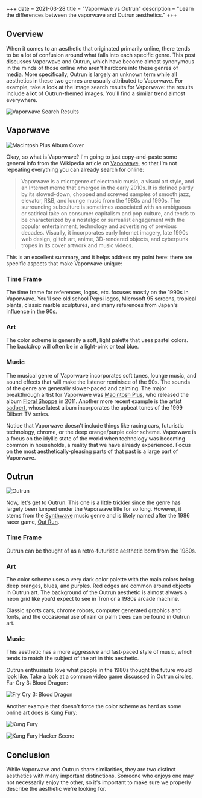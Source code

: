 +++
date = 2021-03-28
title = "Vaporwave vs Outrun"
description = "Learn the differences between the vaporwave and Outrun aesthetics."
+++

## Overview

When it comes to an aesthetic that originated primarily online, there
tends to be a lot of confusion around what falls into each specific
genre. This post discusses Vaporwave and Outrun, which have become
almost synonymous in the minds of those online who aren't hardcore into
these genres of media. More specifically, Outrun is largely an unknown
term while all aesthetics in these two genres are usually attributed to
Vaporwave. For example, take a look at the image search results for
Vaporwave: the results include **a lot** of Outrun-themed images.
You'll find a similar trend almost everywhere.

![Vaporwave Search Results](https://img.cleberg.net/blog/20210328-vaporwave-vs-outrun/vaporwave-search-results.png)

## Vaporwave

![Macintosh Plus Album Cover](https://img.cleberg.net/blog/20210328-vaporwave-vs-outrun/macintosh-plus.png)

Okay, so what is Vaporwave? I'm going to just copy-and-paste some
general info from the Wikipedia article on
[Vaporwave](https://en.wikipedia.org/wiki/Vaporwave), so that I'm not
repeating everything you can already search for online:

> Vaporwave is a microgenre of electronic music, a visual art style, and
> an Internet meme that emerged in the early 2010s. It is defined partly
> by its slowed-down, chopped and screwed samples of smooth jazz,
> elevator, R&B, and lounge music from the 1980s and 1990s. The
> surrounding subculture is sometimes associated with an ambiguous or
> satirical take on consumer capitalism and pop culture, and tends to be
> characterized by a nostalgic or surrealist engagement with the popular
> entertainment, technology and advertising of previous decades.
> Visually, it incorporates early Internet imagery, late 1990s web
> design, glitch art, anime, 3D-rendered objects, and cyberpunk tropes
> in its cover artwork and music videos.

This is an excellent summary, and it helps address my point here: there
are specific aspects that make Vaporwave unique:

### Time Frame

The time frame for references, logos, etc. focuses mostly on the 1990s
in Vaporwave. You'll see old school Pepsi logos, Microsoft 95 screens,
tropical plants, classic marble sculptures, and many references from
Japan's influence in the 90s.

### Art

The color scheme is generally a soft, light palette that uses pastel
colors. The backdrop will often be in a light-pink or teal blue.

### Music

The musical genre of Vaporwave incorporates soft tunes, lounge music,
and sound effects that will make the listener reminisce of the 90s. The
sounds of the genre are generally slower-paced and calming. The major
breakthrough artist for Vaporwave was [Macintosh
Plus](https://en.wikipedia.org/wiki/Vektroid), who released the album
[Floral
Shoppe](https://archive.org/details/MACINTOSHPLUS-FLORALSHOPPE_complete)
in 2011. Another more recent example is the artist
[sadbert](https://sadbert.bandcamp.com/), whose latest album
incorporates the upbeat tones of the 1999 Dilbert TV series.

Notice that Vaporwave doesn't include things like racing cars,
futuristic technology, chrome, or the deep orange/purple color scheme.
Vaporwave is a focus on the idyllic state of the world when technology
was becoming common in households, a reality that we have already
experienced. Focus on the most aesthetically-pleasing parts of that past
is a large part of Vaporwave.

## Outrun

![Outrun](https://img.cleberg.net/blog/20210328-vaporwave-vs-outrun/outrun.png)

Now, let's get to Outrun. This one is a little trickier since the genre
has largely been lumped under the Vaporwave title for so long. However,
it stems from the [Synthwave](https://en.wikipedia.org/wiki/Synthwave)
music genre and is likely named after the 1986 racer game, [Out
Run](https://en.wikipedia.org/wiki/Out_Run).

### Time Frame

Outrun can be thought of as a retro-futuristic aesthetic born from the
1980s.

### Art

The color scheme uses a very dark color palette with the main colors
being deep oranges, blues, and purples. Red edges are common around
objects in Outrun art. The background of the Outrun aesthetic is almost
always a neon grid like you'd expect to see in Tron or a 1980s arcade
machine.

Classic sports cars, chrome robots, computer generated graphics and
fonts, and the occasional use of rain or palm trees can be found in
Outrun art.

### Music

This aesthetic has a more aggressive and fast-paced style of music,
which tends to match the subject of the art in this aesthetic.

Outrun enthusiasts love what people in the 1980s thought the future
would look like. Take a look at a common video game discussed in Outrun
circles, Far Cry 3: Blood Dragon:

![Fry Cry 3: Blood
Dragon](https://img.cleberg.net/blog/20210328-vaporwave-vs-outrun/far-cry.png)

Another example that doesn't force the color scheme as hard as some
online art does is Kung Fury:

![Kung
Fury](https://img.cleberg.net/blog/20210328-vaporwave-vs-outrun/kung-fury.png)

![Kung Fury Hacker
Scene](https://img.cleberg.net/blog/20210328-vaporwave-vs-outrun/kung-fury-hacker.png)

## Conclusion

While Vaporwave and Outrun share similarities, they are two distinct
aesthetics with many important distinctions. Someone who enjoys one may
not necessarily enjoy the other, so it's important to make sure we
properly describe the aesthetic we're looking for.
